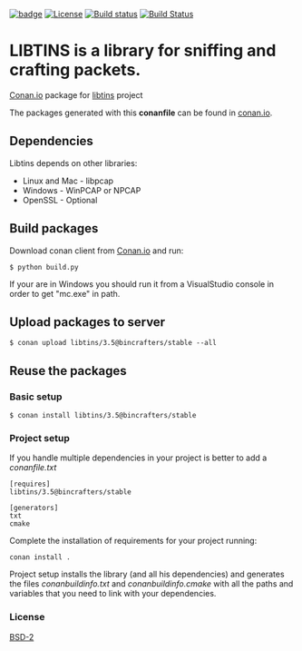 [![badge](https://img.shields.io/badge/conan.io-libtins%2F3.5-green.svg?logo=data:image/png;base64%2CiVBORw0KGgoAAAANSUhEUgAAAA4AAAAOCAMAAAAolt3jAAAA1VBMVEUAAABhlctjlstkl8tlmMtlmMxlmcxmmcxnmsxpnMxpnM1qnc1sn85voM91oM11oc1xotB2oc56pNF6pNJ2ptJ8ptJ8ptN9ptN8p9N5qNJ9p9N9p9R8qtOBqdSAqtOAqtR%2BrNSCrNJ/rdWDrNWCsNWCsNaJs9eLs9iRvNuVvdyVv9yXwd2Zwt6axN6dxt%2Bfx%2BChyeGiyuGjyuCjyuGly%2BGlzOKmzOGozuKoz%2BKqz%2BOq0OOv1OWw1OWw1eWx1eWy1uay1%2Baz1%2Baz1%2Bez2Oe02Oe12ee22ujUGwH3AAAAAXRSTlMAQObYZgAAAAFiS0dEAIgFHUgAAAAJcEhZcwAACxMAAAsTAQCanBgAAAAHdElNRQfgBQkREyOxFIh/AAAAiklEQVQI12NgAAMbOwY4sLZ2NtQ1coVKWNvoc/Eq8XDr2wB5Ig62ekza9vaOqpK2TpoMzOxaFtwqZua2Bm4makIM7OzMAjoaCqYuxooSUqJALjs7o4yVpbowvzSUy87KqSwmxQfnsrPISyFzWeWAXCkpMaBVIC4bmCsOdgiUKwh3JojLgAQ4ZCE0AMm2D29tZwe6AAAAAElFTkSuQmCC)](http://www.conan.io/source/libtins/3.5/bincrafters/stable) 
[![License](https://img.shields.io/badge/License-BSD%202--Clause-orange.svg)](https://opensource.org/licenses/BSD-2-Clause)
[![Build status](https://ci.appveyor.com/api/projects/status/5mbka78e73xn93jm?svg=true)](https://ci.appveyor.com/project/bincrafters/conan-libtins)
[![Build Status](https://travis-ci.org/bincrafters/conan-libtins.svg?branch=master)](https://travis-ci.org/bincrafters/conan-libtins)

# LIBTINS is a library for sniffing and crafting packets. 

[Conan.io](https://conan.io) package for [libtins](https://github.com/mfontanini/libtins) project

The packages generated with this **conanfile** can be found in [conan.io](https://conan.io/source/libtins/3.5/bincrafters/stable).

## Dependencies

Libtins depends on other libraries:
* Linux and Mac - libpcap
* Windows - WinPCAP or NPCAP 
* OpenSSL - Optional

## Build packages

Download conan client from [Conan.io](https://conan.io) and run:

    $ python build.py

If your are in Windows you should run it from a VisualStudio console in order to get "mc.exe" in path.

## Upload packages to server

    $ conan upload libtins/3.5@bincrafters/stable --all

## Reuse the packages

### Basic setup

    $ conan install libtins/3.5@bincrafters/stable

### Project setup

If you handle multiple dependencies in your project is better to add a *conanfile.txt*

    [requires]
    libtins/3.5@bincrafters/stable
	
    [generators]
    txt
    cmake

Complete the installation of requirements for your project running:</small></span>

    conan install . 

Project setup installs the library (and all his dependencies) and generates the files *conanbuildinfo.txt* and *conanbuildinfo.cmake* with all the paths and variables that you need to link with your dependencies.

### License
[BSD-2](LICENSE)
